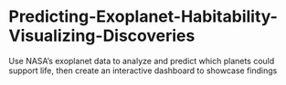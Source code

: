 # Predicting-Exoplanet-Habitability-Visualizing-Discoveries
Use NASA’s exoplanet data to analyze and predict which planets could support life, then create an interactive dashboard to showcase findings
